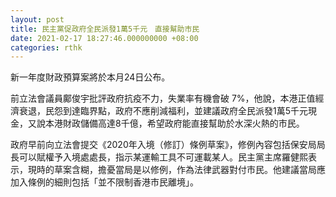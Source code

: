 ```yaml
---
layout: post
title: 民主黨促政府全民派發1萬5千元　直接幫助市民
date: 2021-02-17 18:27:46.000000000 +08:00
categories: rthk
---
```


新一年度財政預算案將於本月24日公布。

前立法會議員鄺俊宇批評政府抗疫不力，失業率有機會破 7%，他說，本港正值經濟衰退，民怨到達臨界點，政府不應削減福利，並建議政府全民派發1萬5千元現金，又說本港財政儲備高達8千億，希望政府能直接幫助於水深火熱的市民。

政府早前向立法會提交《2020年入境（修訂）條例草案》，修例內容包括保安局局長可以賦權予入境處處長，指示某運輸工具不可運載某人。民主黨主席羅健熙表示，現時的草案含糊，擔憂當局是以修例，作為法律武器對付市民。他建議當局應加入條例的細則包括「並不限制香港市民離境」。

